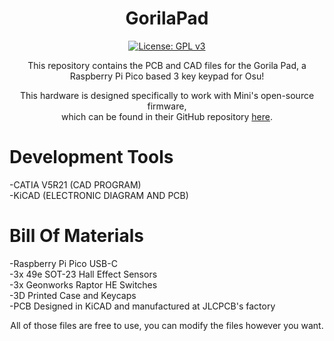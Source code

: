 <div align="center">

# GorilaPad

[![License: GPL v3](https://img.shields.io/badge/License-GPLv3-blue.svg)](https://www.gnu.org/licenses/gpl-3.0)

This repository contains the PCB and CAD files for the Gorila Pad, a Raspberry Pi Pico based 3 key keypad for Osu!

This hardware is designed specifically to work with Mini's open-source firmware,</br>
which can be found in their GitHub repository [here](https://github.com/minipadkb/minipad-firmware).

</div>
  
# Development Tools

-CATIA V5R21 (CAD PROGRAM)  </br>
-KiCAD (ELECTRONIC DIAGRAM AND PCB)

# Bill Of Materials

-Raspberry Pi Pico USB-C </br>
-3x 49e SOT-23 Hall Effect Sensors </br>
-3x Geonworks Raptor HE Switches </br>
-3D Printed Case and Keycaps </br>
-PCB Designed in KiCAD and manufactured at JLCPCB's factory </br>

<div align="center">

All of those files are free to use, you can modify the files however you want. 






